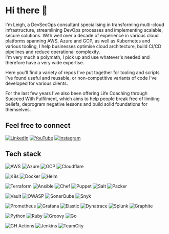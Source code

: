 # Hi there 👋

I'm Leigh, a DevSecOps consultant specialising in transforming multi-cloud infrastructure, streamlining DevOps processes and implementing scalable, secure solutions.
With well over a decade of experience in various cloud platforms spanning AWS, Azure and GCP, as well as Kubernetes and various tooling, I help businesses optimise cloud architecture, build CI/CD pipelines and reduce operational complexity.  
I'm very much a polymath, I pick up and use whatever's needed and therefore have a very wide expertise.

Here you'll find a variety of repos I've put together for tooling and scripts I've found useful and reusable, or non-competitive variants of code I've developed for various clients.

For the last few years I've also been offering Life Coaching through Succeed With Fulfilment, which aims to help people break free of limiting beliefs, deprogram negative lessons and build solid foundations for themselves.


## Feel free to connect
[![LinkedIn](https://img.shields.io/badge/LinkedIn-0A66C2.svg?style=for-the-badge&logo=LinkedIn&logoColor=white)](https://www.linkedin.com/in/leigheyles/) 
[![YouTube](https://img.shields.io/badge/YouTube-FF0000.svg?style=for-the-badge&logo=YouTube&logoColor=white)](https://www.youtube.com/@leigheyles) 
[![Instagram](https://img.shields.io/badge/Instagram-E4405F.svg?style=for-the-badge&logo=Instagram&logoColor=white)](https://www.instagram.com/leigheyles/)


## Tech stack


![AWS](https://img.shields.io/badge/Amazon%20Web%20Services-232F3E.svg?style=for-the-badge&logo=Amazon-Web-Services&logoColor=white) 
![Azure](https://img.shields.io/badge/microsoft%20azure-0089D6?style=for-the-badge&logo=microsoft-azure&logoColor=white) 
![GCP](https://img.shields.io/badge/Google%20Cloud-4285F4.svg?style=for-the-badge&logo=Google-Cloud&logoColor=white) 
![Cloudflare](https://img.shields.io/badge/Cloudflare-F38020.svg?style=for-the-badge&logo=Cloudflare&logoColor=white)


![K8s](https://img.shields.io/badge/Kubernetes-326CE5.svg?style=for-the-badge&logo=Kubernetes&logoColor=white) 
![Docker](https://img.shields.io/badge/Docker-2496ED.svg?style=for-the-badge&logo=Docker&logoColor=white) 
![Helm](https://img.shields.io/badge/Helm-0F1689.svg?style=for-the-badge&logo=Helm&logoColor=white)


![Terraform](https://img.shields.io/badge/Terraform-844FBA.svg?style=for-the-badge&logo=Terraform&logoColor=white) 
![Ansible](https://img.shields.io/badge/Ansible-EE0000.svg?style=for-the-badge&logo=Ansible&logoColor=white) 
![Chef](https://img.shields.io/badge/Chef-F09820.svg?style=for-the-badge&logo=Chef&logoColor=white) 
![Puppet](https://img.shields.io/badge/Puppet-FFAE1A.svg?style=for-the-badge&logo=Puppet&logoColor=black) 
![Salt](https://img.shields.io/badge/Salt%20Project-57BCAD.svg?style=for-the-badge&logo=Salt-Project&logoColor=white) 
![Packer](https://img.shields.io/badge/Packer-02A8EF.svg?style=for-the-badge&logo=Packer&logoColor=white)


![Vault](https://img.shields.io/badge/Vault-FFEC6E.svg?style=for-the-badge&logo=Vault&logoColor=black) 
![OWASP](https://img.shields.io/badge/OWASP-000000.svg?style=for-the-badge&logo=OWASP&logoColor=white) 
![SonarQube](https://img.shields.io/badge/SonarQube-4E9BCD.svg?style=for-the-badge&logo=SonarQube&logoColor=white)
![Snyk](https://img.shields.io/badge/Snyk-4C4A73.svg?style=for-the-badge&logo=Snyk&logoColor=white) 


![Prometheus](https://img.shields.io/badge/Prometheus-E6522C.svg?style=for-the-badge&logo=Prometheus&logoColor=white)
![Grafana](https://img.shields.io/badge/Grafana-F46800.svg?style=for-the-badge&logo=Grafana&logoColor=white) 
![Elastic](https://img.shields.io/badge/Elastic%20Stack-005571.svg?style=for-the-badge&logo=Elastic-Stack&logoColor=white) 
![Dynatrace](https://img.shields.io/badge/Dynatrace-1496FF.svg?style=for-the-badge&logo=Dynatrace&logoColor=white) 
![Splunk](https://img.shields.io/badge/Splunk-000000.svg?style=for-the-badge&logo=Splunk&logoColor=white) 
![Graphite](https://img.shields.io/badge/Graphite-000000.svg?style=for-the-badge&logo=Graphite&logoColor=white) 



![Python](https://img.shields.io/badge/Python-3776AB.svg?style=for-the-badge&logo=Python&logoColor=white) 
![Ruby](https://img.shields.io/badge/Ruby-CC342D.svg?style=for-the-badge&logo=Ruby&logoColor=white) 
![Groovy](https://img.shields.io/badge/Apache%20Groovy-4298B8.svg?style=for-the-badge&logo=Apache-Groovy&logoColor=white) 
![Go](https://img.shields.io/badge/Go-00ADD8.svg?style=for-the-badge&logo=Go&logoColor=white)



![GH Actions](https://img.shields.io/badge/GitHub%20Actions-2088FF.svg?style=for-the-badge&logo=GitHub-Actions&logoColor=white)
![Jenkins](https://img.shields.io/badge/Jenkins-D24939.svg?style=for-the-badge&logo=Jenkins&logoColor=white) 
![TeamCity](https://img.shields.io/badge/TeamCity-000000.svg?style=for-the-badge&logo=TeamCity&logoColor=white) 
